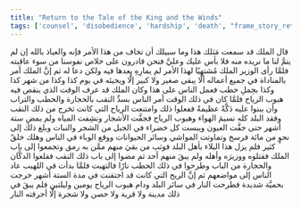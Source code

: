 ```yaml
---
title: "Return to the Tale of the King and the Winds"
tags: ['counsel', 'disobedience', 'hardship', 'death', "frame_story_return"]
---
```


 قال الملك قد سمعت مَثلك هذا وما سبيلك أن تخاف من هذا الأمر فإنه  والعياذ بالله  إن لم يتمَّ لنا ما نريده منه فلا بأس عليك وعليَّ فنحن قادرون على خلاص نفوسنا من سوء عاقبته
فلمَّا رأى الوزير الملك مُشتهيًا لهذا الأمر لم يمارِهِ بعدها فيه ولكن دعا له
ثم إنَّ الملك أمر بالمناداة في جميع أعماله ألَّا يبقى صغير ولا كبير إلَّا ويجيئه في يوم كذا وكذا من شهر كذا وكذا بحِملِ حطب فعمل الناس على هذا وكان الملك قد عرف الوقت الذي ينقص فيه هبوب الرياح فلمَّا كان في ذلك الوقت أمر الناس بسدِّ النقب بالحجارة والحطب والتراب وأن يبنوا عليه دَكَّةً عظيمةً ففعلوا ذلك وامتنعت الرياح التي كانت تخرج من ذلك النقب وفقد البلد كله نسيمَ الهواء وهبوب الرياح فجفَّت الأشجار ونشِفت المياه ولم يمضِ ستة أشهر حتى جفَّت العيون ويبست كل خضراء في الجبل من الشجر والنبات وبلغ ذلك إلى نحوٍ من مائة فرسخ وتماوتت المواشي وسائر الحيوانات ووقع الوباء في الناس وهلك خلقٌ كثير فلم يزل هذا البلاء بأهل البلد فوثب من بقيَ منهم ممَّن به رمق وتجمعوا إلى باب الملك فقتلوه ووزيرَه وأهله ولم يبقَ منهم أحد ثم مضوا إلى باب ذلك النقب فقلعوا الدكَّان والحجارة من الباب وطرحوا في ذلك الحطب نارًا فالتهبت فلمَّا بدأت في اللهيب عاد الناس إلى مواضعهم ثم إنَّ الريح التي كانت قد احتقنت في مدة الستة أشهر خرجت بحميَّة شديدة فطرحت النار في سائر البلد ودام هبوب الرياح يومين وليلتين فلم يبقَ في ذلك مدينة ولا قرية ولا حصن ولا شجرة إلَّا أحرقته النار

